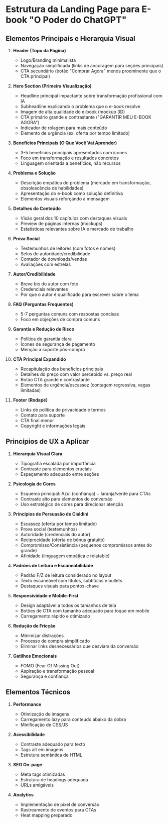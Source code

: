 # Estrutura da Landing Page para E-book "O Poder do ChatGPT"

## Elementos Principais e Hierarquia Visual

1. **Header (Topo da Página)**
   - Logo/Branding minimalista
   - Navegação simplificada (links de ancoragem para seções principais)
   - CTA secundário (botão "Comprar Agora" menos proeminente que o CTA principal)

2. **Hero Section (Primeira Visualização)**
   - Headline principal impactante sobre transformação profissional com IA
   - Subheadline explicando o problema que o e-book resolve
   - Imagem de alta qualidade do e-book (mockup 3D)
   - CTA primário grande e contrastante ("GARANTIR MEU E-BOOK AGORA")
   - Indicador de rolagem para mais conteúdo
   - Elemento de urgência (ex: oferta por tempo limitado)

3. **Benefícios Principais (O Que Você Vai Aprender)**
   - 3-5 benefícios principais apresentados com ícones
   - Foco em transformação e resultados concretos
   - Linguagem orientada a benefícios, não recursos

4. **Problema e Solução**
   - Descrição empática do problema (mercado em transformação, obsolescência de habilidades)
   - Apresentação do e-book como solução definitiva
   - Elementos visuais reforçando a mensagem

5. **Detalhes do Conteúdo**
   - Visão geral dos 10 capítulos com destaques visuais
   - Preview de páginas internas (mockups)
   - Estatísticas relevantes sobre IA e mercado de trabalho

6. **Prova Social**
   - Testemunhos de leitores (com fotos e nomes)
   - Selos de autoridade/credibilidade
   - Contador de downloads/vendas
   - Avaliações com estrelas

7. **Autor/Credibilidade**
   - Breve bio do autor com foto
   - Credenciais relevantes
   - Por que o autor é qualificado para escrever sobre o tema

8. **FAQ (Perguntas Frequentes)**
   - 5-7 perguntas comuns com respostas concisas
   - Foco em objeções de compra comuns

9. **Garantia e Redução de Risco**
   - Política de garantia clara
   - Ícones de segurança de pagamento
   - Menção a suporte pós-compra

10. **CTA Principal Expandido**
    - Recapitulação dos benefícios principais
    - Detalhes do preço com valor percebido vs. preço real
    - Botão CTA grande e contrastante
    - Elementos de urgência/escassez (contagem regressiva, vagas limitadas)

11. **Footer (Rodapé)**
    - Links de política de privacidade e termos
    - Contato para suporte
    - CTA final menor
    - Copyright e informações legais

## Princípios de UX a Aplicar

1. **Hierarquia Visual Clara**
   - Tipografia escalada por importância
   - Contraste para elementos cruciais
   - Espaçamento adequado entre seções

2. **Psicologia de Cores**
   - Esquema principal: Azul (confiança) + laranja/verde para CTAs
   - Contraste alto para elementos de conversão
   - Uso estratégico de cores para direcionar atenção

3. **Princípios de Persuasão de Cialdini**
   - Escassez (oferta por tempo limitado)
   - Prova social (testemunhos)
   - Autoridade (credenciais do autor)
   - Reciprocidade (oferta de bônus gratuito)
   - Compromisso/Consistência (pequenos compromissos antes do grande)
   - Afinidade (linguagem empática e relatable)

4. **Padrões de Leitura e Escaneabilidade**
   - Padrão F/Z de leitura considerado no layout
   - Texto escaneável com títulos, subtítulos e bullets
   - Destaques visuais para pontos-chave

5. **Responsividade e Mobile-First**
   - Design adaptável a todos os tamanhos de tela
   - Botões de CTA com tamanho adequado para toque em mobile
   - Carregamento rápido e otimizado

6. **Redução de Fricção**
   - Minimizar distrações
   - Processo de compra simplificado
   - Eliminar links desnecessários que desviam da conversão

7. **Gatilhos Emocionais**
   - FOMO (Fear Of Missing Out)
   - Aspiração e transformação pessoal
   - Segurança e confiança

## Elementos Técnicos

1. **Performance**
   - Otimização de imagens
   - Carregamento lazy para conteúdo abaixo da dobra
   - Minificação de CSS/JS

2. **Acessibilidade**
   - Contraste adequado para texto
   - Tags alt em imagens
   - Estrutura semântica de HTML

3. **SEO On-page**
   - Meta tags otimizadas
   - Estrutura de headings adequada
   - URLs amigáveis

4. **Analytics**
   - Implementação de pixel de conversão
   - Rastreamento de eventos para CTAs
   - Heat mapping preparado
